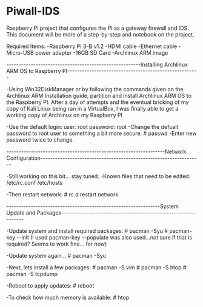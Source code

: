 # Piwall-IDS
Raspberry Pi project that configures the PI as a gateway firewall and IDS.
This document will be more of a step-by-step and notebook on the project.

Required Items:
-Raspberry PI 3-B v1.2
-HDMI cable
-Ethernet cable
-Micro-USB power adapter
-16GB SD Card
-Archlinux ARM image

-------------------------------------------------------Installing Archlinux ARM OS to Raspberry PI------------------------------------------------------

-Using Win32DiskManager or by following the commands given on the Archlinux ARM Installation guide, partition and install Archlinux ARM OS to the Raspberry PI.
After a day of attempts and the eventual bricking of my copy of Kali Linux being ran in a VirtualBox, I was finally able to get a working copy of Archlinux on my
Raspberry PI
    
-Use the default login:
    user: root
    password: root
-Change the defualt password to root user to something a bit more secure.
    # passwd
-Enter new password twice to change.

-----------------------------------------------------------------Network Configuration------------------------------------------------------------------

-Still working on this bit... stay tuned.
-Known files that need to be edited:
    /etc/rc.conf
    /etc/hosts
    
-Then restart network:
    # rc.d restart network
    
---------------------------------------------------------------System Update and Packages--------------------------------------------------------------

-Update system and install required packages:
    # pacman -Syu
    # pacman-key --init (I used pacman-key --populate was also used...not sure if that is required? Seems to work fine... for now)
    
-Update system again...
    # pacman -Syu
    
-Next, lets install a few packages:
    # pacman -S vim
    # pacman -S htop
    # pacman -S tcpdump
    
-Reboot to apply updates:
    # reboot
    
-To check how much memory is available:
    # htop

